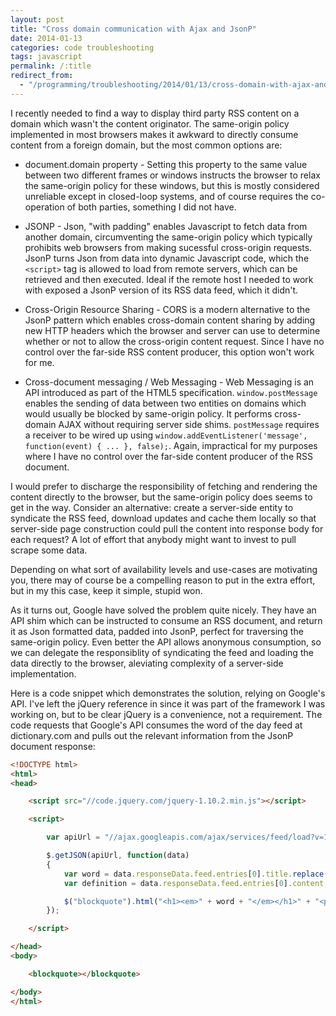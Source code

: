 ```yaml
---
layout: post
title: "Cross domain communication with Ajax and JsonP"
date: 2014-01-13
categories: code troubleshooting
tags: javascript
permalink: /:title
redirect_from:
  - "/programming/troubleshooting/2014/01/13/cross-domain-with-ajax-and-jsonp.html"
---
```


I recently needed to find a way to display third party RSS content on a domain which wasn't the content originator. The same-origin policy implemented in most browsers makes it awkward to directly consume content from a foreign domain, but the most common options are:

- document.domain property - 
Setting this property to the same value between two different frames or windows instructs the browser to relax the same-origin policy for these windows, but this is mostly considered unreliable except in closed-loop systems, and of course requires the co-operation of both parties, something I did not have.

- JSONP - 
Json, "with padding" enables Javascript to fetch data from another domain, circumventing the same-origin policy which typically prohibits web browsers from making sucessful cross-origin requests. JsonP turns Json from data into dynamic Javascript code, which the `<script>` tag is allowed to load from remote servers, which can be retrieved and then executed. Ideal if the remote host I needed to work with exposed a JsonP version of its RSS data feed, which it didn't.

- Cross-Origin Resource Sharing - 
CORS is a modern alternative to the JsonP pattern which enables cross-domain content sharing by adding new HTTP headers which the browser and server can use to determine whether or not to allow the cross-origin content request. Since I have no control over the far-side RSS content producer, this option won't work for me.

- Cross-document messaging / Web Messaging - 
Web Messaging is an API introduced as part of the HTML5 specification. `window.postMessage` enables the sending of data between two entities on domains which would usually be blocked by same-origin policy. It performs cross-domain AJAX without requiring server side shims. `postMessage` requires a receiver to be wired up using `window.addEventListener('message', function(event) { ... }, false);`. Again, impractical for my purposes where I have no control over the far-side content producer of the RSS document.

<!--excerpt-->

I would prefer to discharge the responsibility of fetching and rendering the content directly to the browser, but the same-origin policy does seems to get in the way. Consider an alternative: create a server-side entity to syndicate the RSS feed, download updates and cache them locally so that server-side page construction could pull the content into response body for each request? A lot of effort that anybody might want to invest to pull scrape  some data.

Depending on what sort of availability levels and use-cases are motivating you, there may of course be a compelling reason to put in the extra effort, but in my this case, keep it simple, stupid won.

As it turns out, Google have solved the problem quite nicely. They have an API shim which can be instructed to consume an RSS document, and return it as Json formatted data, padded into JsonP, perfect for traversing the same-origin policy. Even better the API allows anonymous consumption, so we can delegate the responsiblity of syndicating the feed and loading the data directly to the browser, aleviating complexity of a server-side implementation.

Here is a code snippet which demonstrates the solution, relying on Google's API. I've left the jQuery reference in since it was part of the framework I was working on, but to be clear jQuery is a convenience, not a requirement. The code requests that Google's API consumes the word of the day feed at dictionary.com and pulls out the relevant information from the JsonP document response:

<span id="wotd"></span>

```html
<!DOCTYPE html>
<html>
<head>

	<script src="//code.jquery.com/jquery-1.10.2.min.js"></script>

	<script>

		var apiUrl = "//ajax.googleapis.com/ajax/services/feed/load?v=1.0&output=json&callback=?&q=http://dictionary.reference.com/wordoftheday/wotd.rss";

		$.getJSON(apiUrl, function(data)
		{
			var word = data.responseData.feed.entries[0].title.replace(": Dictionary.com Word of the Day","");
			var definition = data.responseData.feed.entries[0].content;

			$("blockquote").html("<h1><em>" + word + "</em></h1>" + "<p>" + definition + "</p>");
		});

	</script>

</head>
<body>

	<blockquote></blockquote>

</body>
</html>
```

<script>

	var apiUrl = "//ajax.googleapis.com/ajax/services/feed/load?v=1.0&output=json&callback=?&q=http://dictionary.reference.com/wordoftheday/wotd.rss";

	$.getJSON(apiUrl, function(data)
	{
		var word = data.responseData.feed.entries[0].title.replace(": Dictionary.com Word of the Day","");
		var definition = data.responseData.feed.entries[0].content;

		$("#wotd").html("<strong><em>" + word + "</em></strong> - " + definition);
	});

</script>
